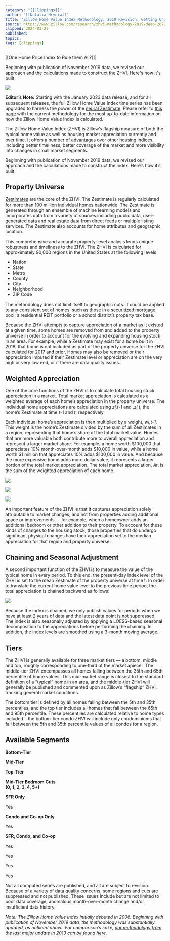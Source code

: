 ```yaml
---
category: "[[Clippings]]"
author: "[[Natalia Hryniw]]"
title: "Zillow Home Value Index Methodology, 2019 Revision: Getting Under the Hood"
source: https://www.zillow.com/research/zhvi-methodology-2019-deep-26226/
clipped: 2024-03-29
published: 
topics: 
tags: [clippings]
---
```

[[One Home Price Index to Rule them All?]]]

Beginning with publication of November 2019 data, we revised our approach and the calculations made to construct the ZHVI. Here's how it's built.

![](https://www.zillowstatic.com/bedrock/app/uploads/sites/37/ZRIMethodology_2019-9d9344-1024x683.jpg)

**Editor’s Note:** Starting with the January 2023 data release, and for all subsequent releases, the full Zillow Home Value Index time series has been upgraded to harness the power of the [neural Zestimate](https://zillow.mediaroom.com/2021-06-15-Zillow-Launches-New-Neural-Zestimate,-Yielding-Major-Accuracy-Gains). Please refer to [this page](https://www.zillow.com/research/methodology-neural-zhvi-32128) with the current methodology for the most up-to-date information on how the Zillow Home Value Index is calculated.

The Zillow Home Value Index (ZHVI) is Zillow’s flagship measure of both the typical home value as well as housing market appreciation currently and over time. It offers [a number of advantages](https://www.zillow.com/research/zhvi-methodology-2019-highlights-26221/) over other housing indices, including better timeliness, better coverage of the market and more visibility into changes in small market segments.

Beginning with publication of November 2019 data, we revised our approach and the calculations made to construct the index. Here’s how it’s built.

## Property Universe

[Zestimates](https://www.zillow.com/zestimate/) are the core of the ZHVI. The Zestimate is regularly calculated for more than 100 million individual homes nationwide. The Zestimate is generated through an ensemble of machine learning models and incorporates data from a variety of sources including public data, user-generated data and real estate data from direct feeds or multiple listing services. The Zestimate also accounts for home attributes and geographic location.

This comprehensive and accurate property-level analysis lends unique robustness and timeliness to the ZHVI. The ZHVI is calculated for approximately 90,000 regions in the United States at the following levels:

-   Nation
-   State
-   Metro
-   County
-   City
-   Neighborhood
-   ZIP Code

The methodology does not limit itself to geographic cuts. It could be applied to any consistent set of homes, such as those in a securitized mortgage pool, a residential REIT portfolio or a school district’s property tax base.

Because the ZHVI attempts to capture appreciation of a market as it existed at a given time, some homes are removed from and added to the property universe in order to account for the evolving and expanding housing stock in an area. For example, while a Zestimate may exist for a home built in 2018, that home is not included as part of the property universe for the ZHVI calculated for 2017 and prior. Homes may also be removed or their appreciation imputed if their Zestimate level or appreciation are on the very high or very low end, or if there are data quality issues.

## Weighted Appreciation

One of the core functions of the ZHVI is to calculate total housing stock appreciation in a market. Total market appreciation is calculated as a weighted average of each home’s appreciation in the property universe. The individual home appreciations are calculated using *zi,t-1* and ,*zi,t*, the home’s Zestimate at time *t*\-1 and *t*, respectively.

Each individual home’s appreciation is then multiplied by a weight, *wi,t-1*. This weight is the home’s Zestimate divided by the sum of all Zestimates in a region, representing that home’s share of the total market value. Homes that are more valuable both contribute more to overall appreciation and represent a larger market share. For example, a home worth $100,000 that appreciates 10% month-over-month adds $10,000 in value, while a home worth $1 million that appreciates 10% adds $100,000 in value. And because the more expensive home adds more dollar value, it represents a larger portion of the total market appreciation. The total market appreciation, *At*, is the sum of the weighted appreciation of each home.

[![](https://wp-tid.zillowstatic.com/3/zhvi_eq1-4f72fd-300x111.png)](https://wp-tid.zillowstatic.com/3/zhvi_eq1-4f72fd.png)

[![](https://wp-tid.zillowstatic.com/3/zhvi_eq2-1-c438d5-300x155.png)](https://wp-tid.zillowstatic.com/3/zhvi_eq2-1-c438d5.png)

[![](https://wp-tid.zillowstatic.com/3/zhvi_eq3-3832b8-300x143.png)](https://wp-tid.zillowstatic.com/3/zhvi_eq3-3832b8.png)

An important feature of the ZHVI is that it captures appreciation solely attributable to market changes, and not from properties adding additional space or improvements — for example, when a homeowner adds an additional bedroom or other addition to their property. To account for these kinds of changes to the housing stock, those properties that do undergo significant physical changes have their appreciation set to the median appreciation for that region and property universe.

## Chaining and Seasonal Adjustment

A second important function of the ZHVI is to measure the value of the typical home in every period. To this end, the present-day index level of the ZHVI is set to the mean Zestimate of the property universe at time t. In order to translate the current home value level to the previous time period, the total appreciation is chained backward as follows:

[![](https://wp-tid.zillowstatic.com/3/zhvi_eq4-b5455e-300x152.png)](https://wp-tid.zillowstatic.com/3/zhvi_eq4-b5455e.png)

Because the index is chained, we only publish values for periods when we have at least 2 years of data and the latest data point is not suppressed. The index is also seasonally adjusted by applying a LOESS-based seasonal decomposition to the appreciations before performing the chaining. In addition, the index levels are smoothed using a 3-month moving average.

## Tiers

The ZHVI is generally available for three market tiers — a bottom, middle and top, roughly corresponding to one-third of the market apiece.  The middle-tier ZHVI encompasses all homes falling between the 35th and 65th percentile of home values. This mid-market range is closest to the standard definition of a “typical” home in an area, and the middle-tier ZHVI will generally be published and commented upon as Zillow’s “flagship” ZHVI, tracking general market conditions.

The bottom tier is defined by all homes falling between the 5th and 35th percentiles, and the top tier includes all homes that fall between the 65th and 95th percentile. These percentiles are calculated relative to home types included – the bottom-tier condo ZHVI will include only condominiums that fall between the 5th and 35th percentile values of all condos for a region.

## Available Segments

**Bottom-Tier**

**Mid-Tier**

**Top-Tier**

**Mid-Tier Bedroom Cuts  
(0, 1, 2, 3, 4, 5+)**

**SFR Only**

Yes

**Condo and Co-op Only**

Yes

**SFR, Condo, and Co-op**

Yes

Yes

Yes

Yes

Not all computed series are published, and all are subject to revision. Because of a variety of data quality concerns, some regions and cuts are suppressed and not published. These issues include but are not limited to poor data coverage, anomalous month-over-month change and/or insufficient data history.

*Note: The Zillow Home Value Index initially debuted in 2006. Beginning with publication of November 2019 data, the methodology was substantially updated, as outlined above. For comparison’s sake, [our methodology from the last major update in 2013 can be found here.](https://www.zillow.com/research/revisions-zhvi-methodology-6064/)*